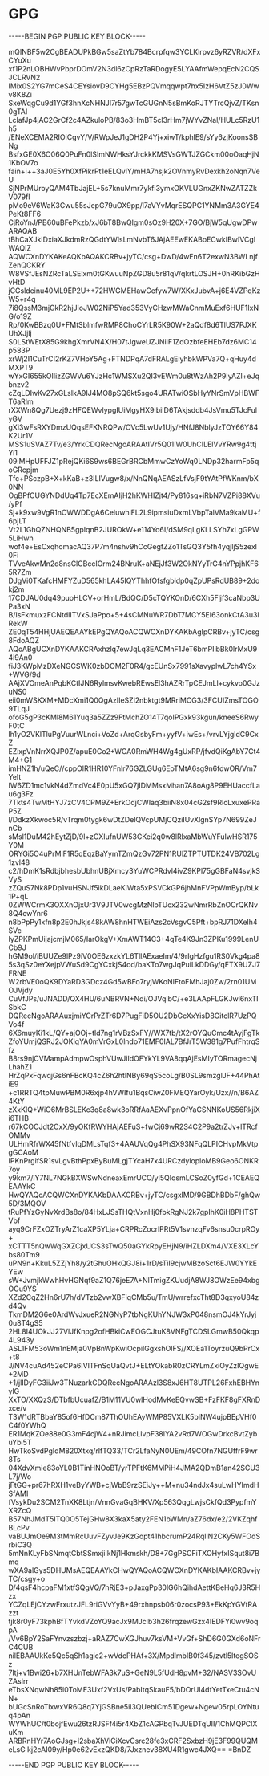 # GPG

-----BEGIN PGP PUBLIC KEY BLOCK-----

mQINBF5w2CgBEADUPkBGw5saZtYb784Bcrpfqw3YCLKlrpvz6yRZVR/dXFxCYuXu
xf1P2nLOBHWvPbprDOmV2N3dl6zCpRzTaRDogyE5LYAAfmWepqEcN2CQSJCLRVN2
IMix0S2YG7mCeS4CEYsiovD9CYHg5EBzPQVmqqwpt7hx5IzH6VtZ5zJ0Wwv8K8Zi
SxeWqgCu9d1YGf3hnXcNHNJI7r57gwTcGUGnN5sBmKoRJTYTrcQjvZ/TKsn0gTAI
LcIafJp4jAC2GrCf2c4AZkuloPB/83o3HmBT5cl3rHm7jWYvZNal/HULc5RzU1h5
/ENeXCEMA2RIOiCgvY/V/RWpJeJ1gDH2P4Yj+xiwT/kphlE9/sYy6zjKoonsSBNg
BsfxGE0X6O06Q0PuFn0lSImNWHksYJrckkKMSVsGWTJZGCkm00oOaqHjN1KbOV7o
fain+i++3aJ0E5Yh0XfPikrPt1eELQvlY/mHA7nsjk2OVnmyRvDexkh2oNqn7VeU
SjNPrMUroyQAM4TbJajEL+5s7knuMmr7ykfi3ymxOKVLUGnxZKNwZATZZkV079fl
pMo9eV6WaK3Cwu55sJepG79uOX9pp/l7aVYvMqrESQPC1YNMm3A3GYE4PeKt8FF6
CjRoYnJ/PB60uBFePkzb/xJ6bT8BwQlgm0sOz9H20X+7GO/BjW5qUgwDPwARAQAB
tBhCaXJkIDxiaXJkdmRzQGdtYWlsLmNvbT6JAjAEEwEKABoECwkIBwIVCgIWAQIZ
AQWCXnDYKAKeAQKbAQAKCRBv+jyTC/csg+DwD/4wEn6T2exwN3BWLnjfZenQCKRY
W8VSfJEsNZRcTaLSElxm0tGKwuuNpZGD8u5r81qV/qkrtLOSJH+0hRKibGzHvHtD
jCGsldeinu40ML9EP2U++72HWGMEHawCefyw7W/XKxJubvA+j6E4VZPqKzW5+r4q
7i8QssM3mjGkR2hjJioJW02NiP5Yad353VyCHzwMWaCnmMuExf6HUF1IxNG/o19Z
Rp/0KwBBzq0U+FMtSblmfwRMP8ChoCYrLR5K90W+2aQdf8d6TlUS7PJXKUhXJjlj
S0LStWEtX85G9khgXmrVN4X/H07tJgweUZJNiIF1ZdOzbfeEHEb7dz6MC14p583P
xrWj2I1CuTrCI2rKZ7VHpY5Ag+FTNDPqA7dFRALgEiyhbkWPVa7Q+qHuy4dMXPT9
wYxGI655kOIlizZGWVu6YJzHc1WMSXu2QI3vEWm0u8tWzAh2P9IyAZl+eJqbnzv2
cZqLDIwKv27xGLsIkA9IJ4MO8pSQ6kt5sgo4URATwiOSbHyYNrSmVpHBWFT6aRlm
rXXWn8Qg7Uezj9zHFQEWvlypgIUiMgyHX9IbiID6TAkjsddb4JsVmu5TJcFulyGV
gXi3wFsRXYDmzUQqsEFKNRQPw/OVc5LwUv1Ujy/HNfJ8NblyJzTOY66Y84K2Ur1V
MSS1uSVAZ7Tv/e3/YrkCDQRecNgoARAAtIVr5Q01IW0UhCILElVvYRw9g4ttjYi1
09iMHpUFFJZ1pRejQKi6S9ws6BEGrBRCbMmwCzYoWq0LNDp32harmFp5qoGRcpjm
Tfc+PSczpB+X+kKaB+z3ILIVugw8/x/NnQNqAEASzLfVsjF9tYAtPfWKnm/bX0NN
OgBPfCUGYNDdUq4Tp7EcXEmAIjH2hKWHIZjt4/Py816sq+iRbN7VZPi88XVu/yPf
Sj+k9xw9VgR1nOWWDDgA6CeluwhlFL2L9ipmsiuDxmLVbpTalVMa9kaMU+f6pjLT
Vt2L1GhQZNHQNB5gpIqnB2JUROkW+e114Yo6I/dSM9qLgKLLSYh7xLgGPW5LiHwn
wof4e+EsCxqhomacAQ37P7m4nshv9hCcGegfZZo1TsGQ3Y5fh4yqjljS5zexl0Fi
TVveAkwMn2d8nsClCBccIOrm24BNruK+aNEjJf3W2OkNYyTrG4nYPpjhKF65R7Zm
DJgVi0TKafcHMFYZuD565khLA45IQYThhfOfsfgbldp0qZpUPsRdUB89+2dokj2m
17CDJAU0dq49puoHLCV+orHmL/BdQC/D5cTQYKOnD/6CXh5Fljf3caNbp3UPa3xN
B/IsFkmuxzFCNtdlITVxSJaPpo+5+4sCMNuWR7DbT7MCY5EI63onkCtA3u3lRekW
ZE0qT54HHjUAEQEAAYkEPgQYAQoACQWCXnDYKAKbAgIpCRBv+jyTC/csg8FdoAQZ
AQoABgUCXnDYKAAKCRAxhzlq7ewJqLq3EACMnF1JeT6bmPIibBk0lrMxU94i9An0
fiJ3KWpMzDXeNGCSWK0zbDOM2F0R4/gcEUnSx7991sXavyplwL7ch4YSx+WVG/9d
AAjXVOmeAnPqbKCtIJN6RylmsvKwebREwsEl3hAZRrTpCEJmLl+cykvo0GJzuNS0
eii0mWSKXM+MDcXmi1Q0QgAzIIeSZl2nbktgt9MRriMCG3/3FCUIZmsTOGO9TLqJ
ofoG5gP3cKMl8M61Yuq3a5ZZz9FtMchZO14T7qoIPGxk93kgun/kneeS6RwyF0tC
lh1yO2VKlTluPgVuurWLnci+VoZd+ArqGsbyFm+yyfV+iwEs+/vrvLYjgldC9CxZ
EZixpVnNrrXQJP0Z/apuE0Co2+WCA0RmWH4Wg4gUxRP/jfvdQiKgAbY7Ct4M4+G1
imHNZ1h/uQeC//cppOlR1HR10YFnlr76GZLGUg6EoTMtA6sg9n6fdwOR/Vm7YeIt
IW6ZD1mc1vkN4dZmdVc4E0pU5xGQ7jIDMMsxMhan7A8oAg8P9EHUaccfLau6g3Fz
7Tkts4TwMtHYJ7zCV4CPM9Z+ErkOdjCWIaq3biiN8x04cG2sf9RlcLxuxePRaP5Z
l/DdkzXkwoc5R/vTrqm0tygk6wDtZDelQVcpUMjCQziIUvXlgnSYp7N699ZeJnCb
sMsl1DuM42hEytZjD/9l+zCXIufnUW53CKei2q0w8lRlxaMbWuYFuIwHSR175Y0M
ORYGi5O4uPrMlF1R5qEqzBaYymTZmQzGv72PN1RUlZTPTUTDK24VB702Lg1zvl48
c2/hDmK1sRdbjbhesbUbhnUBjXmcy3YuWCPRdvl4ivZ9KPl75gGBFaN4svjkSVyS
zZQuS7Nk8PDp1vuHSNJf5ikDLaeKlWta5xPSVCkGP6jhMnFVPpWmByp/bLk1P+qL
0ZWWCrmK3OXXnOjxUr3V9JTV0wcgMzNlbTUcx232wNmrRbZnOCrQKNv8Q4cwYnr6
n8bPpPy1xfn8p2E0hJkjs48kAW8hnHTWEiAzs2cVsgvC5Pft+bpRJ71DXelh4SVc
IyZPKPmUijajcmjM065/IarOkgV+XmAWT14C3+4qTe4K9Jn3ZPKu1999LenUCb9J
hGM9ol/iBUUZe9lPz9iV0OE6zxzkYL6TllAExaeIm/4/9rIgHzfgu1RS0Vkg4pa8
5s3qSz0eYXejpVWuSd9CgYCxkjS4od/baKTo7wgJqPuiLkDDGy/qFTX9UZJ7FRNE
W2rbVE0oQK9DYaRD3GDcz4Gd5wBFo7ryjWKoNIFtoFMhJaj0Zw/2rn01UMOJVjdy
CuVfJPs/uJNADD/QX4HU/6uNBRVN+Ndi/OJVqibC/+e3LAApFLGKJwl6nxTISbkC
DQRecNgoARAAuxjmiYCrPrZTr6D7PugFiD5OU2DbGcXxYisD8GitclR7UzPQVo4f
6X6muyKi1kL/QY+ajOOj+tld7ng1rVBzSxFY//WX7tb/tX2rOYQuCmc4tAyjFgTk
ZfoYUmjQSRJ2JOKlqYA0mVrGxL0lndo71EMF0IAL7BfJrT5W381g7PufFhtrqSfz
B8rs9njCVMampAdmpwOsphVUwJiIdOFYkYL9VA8qqAjEsMIyTORmagecNjLhahZ1
HrZqPxFqwqjGs6nFBcKQ4cZ6h2htlNBy69qS5coLg/B0SL9smzglJF+44PhAtiE9
+c1RRTQ4tpMuwPBM0R6xjp4hVWIfu1BqsCiwZ0FMEQYarOyk/Uzx//n/B6AZ4KtY
zXxKIQ+WiO6MrBSLEKc3q8a8wk3oRRfAaAEXvPpnOfYaCSNNKoUS56RkjiXi6THB
r67kCOCJdt2CxX/9yOKfRWYHAjAEFuS+fwCj69wR2S4C2P9a2trZJv+lTRcfOMMv
ULHmRfrWX45fNtfvIqDMLsTqf3+4AAUVqQg4PhSX93NFqQLPICHvpMkVtpgGCAoM
IPKnPrgifSR1svLgvBthPpxByBuMLgjTYcaH7x4URCzdyloploMB9Geo6ONKR7oy
y9km7/lY7NL7NGkBXWSwNdneaxEmrUCO/yI5QIqsmLCSoZ0yfGd+1CEAEQEAAYkC
HwQYAQoACQWCXnDYKAKbDAAKCRBv+jyTC/csgxlMD/9GBDhBDbF/ghQw5D/3MQOV
tRuPfYzGyNvXrdBs8o/84HxLJSsTHQtVxnHj0fbkRgNJ2k7gpIhK0iH8PHTSTVbf
ayq9CrFZxOZTryArZ1caXP5YLja+CRPRcZocrlPRt5V1svnzqFv6snsu0crpROy+
xCTTT5nQwWqGXZCjxUCS3sTwQ50aGYkRpyEHjN9/iHZLDXm4/VXE3XLcYbs80Tm9
uPN9n+KkuL5ZZjYh8/y2tGhuOHkQGJ8i+1rD/sTiI9cjwMBzoSct6EJW0YYkEYEw
sW+JvmjkWwhHvHGNqf9aZ1Q76jeE7A+NlTmigZKUudjA8WJ8OWzEe94xbgOGu9YS
XZd2CqZ2Hn6rU7h/dVTzb2vwXBFiqCMb5u/TmU/wrrefxcTht8D3qxyoU84zd4Qv
TkmDM2G6e0ArdWvJxueR2NGNyP7tbNgKUhYNJW3xP048nsmOJ4kYrJyj0u8T4gS5
2HL8I4UOkJJ27VlJfKnpg2ofHBkiCwEOGCJtuK8VNFgTCDSLGmwB50Qkqp4L943y
ASL1FM53oWm1nEMja0VpBnWpKwiOcpilGgxshOlFS//XOEa1ToyrzuQ9bPrCx+t8
J/NV4cuAd452eCPa6IVlTFnSqUaQvtJ+ELtYOkabR0zCRYLmZxiOyZzIQgwE+2MD
+1/jlIDyFG3iiJw3TNuzarkCDQRecNgoARAAzl3S8xJ6HT8UTPL26FxhEBHYnylG
XxTO/XXQzS/DTbfbUcuafZ/B1M11VU0wlHodMvKeEQvwSB+FzFKF8gFXRnDxce/v
T3W1dRTBbaY85of6HfDCm87ThOUhEAyWMP85VXLK5bINW4ujpBEpVHf0C4f0YWhQ
ER1MqKZOe88e0G3mF4cjW4+nRJimcLlvpF38lYA2vRd7WOGwDrkcBvtZybuYbi5T
HwTkoSvdPgIdM820Xtxq/rlfTQ33/TCr2LfaNyN0UEm/49COfn7NGUffrF9wr8Ts
04XdvXmie83oYL0B1TinHNOoBT/yrTPFtK6MMPiH4JMA2QDmB1an42SCU3L7j/Wo
jFtGG+pr67hRXH1veByYWB+cjWbB9rzSEiJy++M+nu34ndJx4suLwHYImdHSfAMI
fVsykDu2SCM2TnXK8Ltjn/VnnGvaGqBHKV/Xp563QqgLwjsCkfQd3PypfmYXRZcQ
B57NhJMdT5ITQ0O5TejGHw8X3kaX5aty2FEN1bWMn/aZ76dx/e2/2VKZqhfBLcPv
vaBUJmOe9M3tMmRcUuvFZyvJe9KzGopt41hbcrumP24RqllN2CKy5WFOdSrbiC3Q
5mNnKLyFbSNmqtCbtSSmxjiIkNj1Hkmskh/D8+7GgPSCFiTXOHyfxISqut8i7Bmq
wXA9alGys5DHUMsAEQEAAYkCHwQYAQoACQWCXnDYKAKbIAAKCRBv+jyTC/csgy+o
D/4qsF4hcpaFM1xtfSQgVQ/7nRjE3+pJaxgPp30lG6hQihdAettKBeHq6J3R5Hzx
YCZqLEjCYzwFrxutzJFL9riGVvYyB+49rxhnpsb06r0zocsP93+EkKpYGVtRAzzt
tjk8r0yF73kphBfTYvkdVZoYQ9acJx9MJclb3h26frqzewGzx4IEDFYi0wv9oqpA
/Vv6BpY2SaFYnvzszbzj+aRAZ7CwXGJhuv7ksVM+VvGf+ShD6G0GXd6oNFrC4CUB
nilEBAAUkKe5Qc5qSh1agic2+wVdcPHAf+3X/MpdlmbIB0f345/zvtl5ltegSOSz
7ltj+v1Bwi26+b7XHUnTebWFA3k7uS+GeN9L5fUdH8pvM+32/NASV3SOvUZAsIrr
eTbsXNqwNh85i0ToME3Uxf2VxUs/PabItqSkauF5/bDOrUI4dtYetTxeCtu4cNN+
bUGcSnRoTlxwxVR6Q8q7YjGSBne5il3QUebICm51Dgew+Ngew05rpLOYNtuq4pAn
WYWhUC/t0bojfEwu26tzRJSFf4i5r4XbZ1cAGPbqTvJUEDTqUII/1ChMQPClXuKm
ARBRnHYr7AoGJsg+I2sbaXhVlCiXcvCsrc28fe3xCRF2SxbzH9jE3F99QUQMeLsG
kj2cAI09y/Hp0e62vExzQKD8/7Jxznev38XU4R1gwc4JXQ==
=BnDZ
  
-----END PGP PUBLIC KEY BLOCK-----
